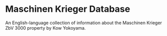 # Maschinen Krieger Database
An English-language collection of information about the Maschinen Krieger ZbV 3000 property by Kow Yokoyama.
